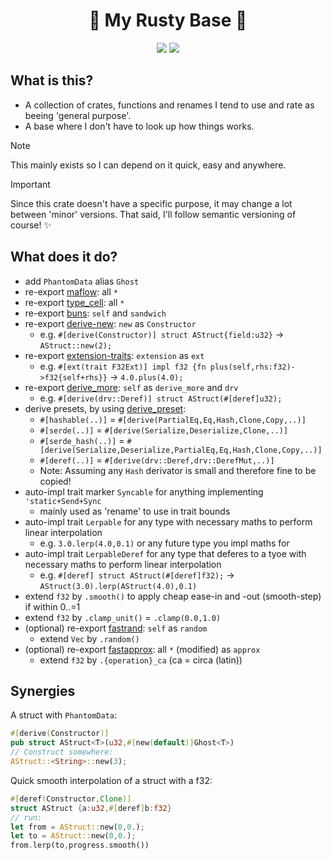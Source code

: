 <h1 align="center">🦀 My Rusty Base 🦀</h1>
<p align="center">
    <a href="https://github.com/dekirisu/derive_preset" style="position:relative"><img src="https://img.shields.io/badge/github-dekirisu/derive_preset-ee6677"></a>
    <a href="https://crates.io/crates/derive_preset" style="position:relative"><img src="https://img.shields.io/crates/v/derive_preset"></a>
</p>

## What is this?
- A collection of crates, functions and renames I tend to use and rate as beeing 'general purpose'.
- A base where I don't have to look up how things works.

> [!NOTE]
> This mainly exists so I can depend on it quick, easy and anywhere.

> [!IMPORTANT]
> Since this crate doesn't have a specific purpose, it may change a lot between 'minor' versions.
> That said, I'll follow semantic versioning of course! ✨

## What does it do?
- add `PhantomData` alias `Ghost`
- re-export [maflow](https://github.com/dekirisu/maflow): all `*`
- re-export [type_cell](https://github.com/dekirisu/type_cell): all `*`
- re-export [buns](https://github.com/dekirisu/buns): `self` and `sandwich`
- re-export [derive-new](https://github.com/nrc/derive-new): `new` as `Constructor`
    - e.g. `#[derive(Constructor)] struct AStruct{field:u32}` -> `AStruct::new(2);`
- re-export [extension-traits](https://github.com/danielhenrymantilla/ext-trait.rs): `extension` as `ext`
    - e.g. `#[ext(trait F32Ext)] impl f32 {fn plus(self,rhs:f32)->f32{self+rhs}}` -> `4.0.plus(4.0);`
- re-export [derive_more](https://github.com/JelteF/derive_more): `self` as `derive_more` and `drv`
    - e.g. `#[derive(drv::Deref)] struct AStruct(#[deref]u32);`
- derive presets, by using [derive_preset](https://github.com/dekirisu/derive_preset):
    - `#[hashable(..)]` = `#[derive(PartialEq,Eq,Hash,Clone,Copy,..)]`
    - `#[serde(..)]` = `#[derive(Serialize,Deserialize,Clone,..)]`
    - `#[serde_hash(..)]` = `#[derive(Serialize,Deserialize,PartialEq,Eq,Hash,Clone,Copy,..)]`
    - `#[deref(..)]` = `#[derive(drv::Deref,drv::DerefMut,..)]`
    - Note: Assuming any `Hash` derivator is small and therefore fine to be copied!
- auto-impl trait marker `Syncable` for anything implementing `'static+Send+Sync`
    - mainly used as 'rename' to use in trait bounds
- auto-impl trait `Lerpable` for any type with necessary maths to perform linear interpolation
    - e.g. `3.0.lerp(4.0,0.1)` or any future type you impl maths for
- auto-impl trait `LerpableDeref` for any type that deferes to a tyoe with necessary maths to perform linear interpolation
    - e.g. `#[deref] struct AStruct(#[deref]f32);` -> `AStruct(3.0).lerp(AStruct(4.0),0.1)`
- extend `f32` by `.smooth()` to apply cheap ease-in and -out (smooth-step) if within 0..=1
- extend `f32` by `.clamp_unit()` = `.clamp(0.0,1.0)`
- (optional) re-export [fastrand](https://github.com/smol-rs/fastrand): `self` as `random`
    - extend `Vec` by `.random()`
- (optional) re-export [fastapprox](https://github.com/loony-bean/fastapprox-rs): all `*` (modified) as `approx`
    - extend `f32` by `.{operation}_ca` (ca = circa (latin))

## Synergies
A struct with `PhantomData`:
```rust
#[derive(Constructor)]
pub struct AStruct<T>(u32,#[new(default)]Ghost<T>)
// Construct somewhere:
AStruct::<String>::new(3);
```
Quick smooth interpolation of a struct with a f32:
```rust
#[deref(Constructor,Clone)]
struct AStruct {a:u32,#[deref]b:f32}
// run:
let from = AStruct::new(0,0.);
let to = AStruct::new(0,0.);
from.lerp(to,progress.smooth())
```
